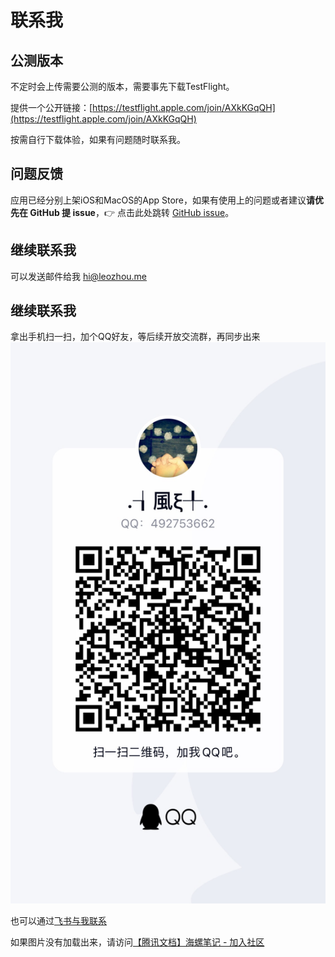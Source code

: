 # 联系我

## 公测版本

不定时会上传需要公测的版本，需要事先下载TestFlight。

提供一个公开链接：[https://testflight.apple.com/join/AXkKGqQH](https://testflight.apple.com/join/AXkKGqQH)

按需自行下载体验，如果有问题随时联系我。

## 问题反馈

应用已经分别上架iOS和MacOS的App Store，如果有使用上的问题或者建议**请优先在 GitHub 提 issue**，👉 点击此处跳转 [GitHub issue](https://github.com/le0zh0u/highlights/issues)。

## 继续联系我

可以发送邮件给我 [hi@leozhou.me](mailto:hi@leozhou.me)

## 继续联系我

拿出手机扫一扫，加个QQ好友，等后续开放交流群，再同步出来
![](https://raw.githubusercontent.com/le0zh0u/ImageSpace/main/picgo/20220902211132.png)

也可以通过[飞书与我联系]( https://www.feishu.cn/invitation/page/add_contact/?token=e1cj9ca4-7936-48af-be74-c0830d6b9d60&amp;unique_id=3hu3Cj41IYkcQFhge8Tpyg==)


如果图片没有加载出来，请访问[【腾讯文档】海螺笔记 - 加入社区](https://docs.qq.com/doc/DUm9RaXRqbURUUVFx)
